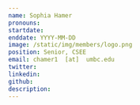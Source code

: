```yaml
---
name: Sophia Hamer
pronouns:
startdate: 
enddate: YYYY-MM-DD
image: /static/img/members/logo.png
position: Senior, CSEE
email: chamer1  [at]  umbc.edu
twitter: 
linkedin:
github: 
description:
---
```

